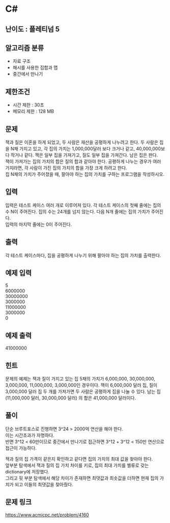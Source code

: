 # C#

## 난이도 : 플레티넘 5

## 알고리즘 분류
  - 자료 구조
  - 해시를 사용한 집합과 맵
  - 중간에서 만나기

## 제한조건
  - 시간 제한 : 30초
  - 메모리 제한 : 128 MB

## 문제
잭과 질은 이혼을 하게 되었고, 두 사람은 재산을 공평하게 나누려고 한다. 두 사람은 집을 N채 가지고 있고, 각 집의 가치는 1,000,000달러 보다 크거나 같고, 40,000,000보다 작거나 같다. 잭은 일부 집을 가져가고, 질도 일부 집을 가져간다. 남은 집은 판다.<br/>
잭이 가져가는 집의 가치의 합은 질의 합과 같아야 한다. 공평하게 나누는 경우가 여러 가지라면, 각 사람이 가진 집의 가치의 합을 가장 크게 하려고 한다.<br/>
집 N채의 가치가 주어졌을 때, 팔아야 하는 집의 가치를 구하는 프로그램을 작성하시오.<br/>


## 입력
입력은 테스트 케이스 여러 개로 이루어져 있다. 각 테스트 케이스의 첫째 줄에는 집의 수 N이 주어진다. 집의 수는 24개를 넘지 않는다. 다음 N개 줄에는 집의 가치가 주어진다.<br/>
입력의 마지막 줄에는 0이 주어진다.<br/>


## 출력
각 테스트 케이스마다, 집을 공평하게 나누기 위해 팔아야 하는 집의 가치를 출력한다.<br/>


## 예제 입력
5<br/>
6000000<br/>
30000000<br/>
3000000<br/>
11000000<br/>
3000000<br/>
0<br/>


## 예제 출력
41000000<br/>


## 힌트
문제의 예제는 잭과 질이 가지고 있는 집 5채의 가치가 6,000,000, 30,000,000, 3,000,000, 11,000,000, 3,000,000인 경우이다. 잭이 6,000,000 달러 집, 질이 3,000,000 달러 집 두 개를 가져가면 두 사람은 공평하게 집을 나눌 수 있다. 남는 집 (11,000,000 달러, 30,000,000 달러) 의 합은 41,000,000 달러이다.<br/>


## 풀이
단순 브루트포스로 진행하면 3^24 > 2000억 연산을 해야 한다.<br/>
이는 시간초과가 자명하다.<br/>
반면 3^12 < 60만이므로 중간에서 만나기로 접근하면 3^12 + 3^12 < 150만 연산으로 접근이 가능하다.<br/>


잭과 질의 집 가격이 같은지 확인하고 같다면 집의 가치의 최대 값을 찾아야 한다.<br/>
앞부분 탐색에서 잭과 질의 집 가치 차이를 키로, 집의 최대 가치를 벨류로 갖는 dictionary에 저장했다.<br/>
그리고 뒷 부분 탐색에서 해당 차이가 존재하면 최댓값과 최솟값을 더하면 현재 집의 가치가 되고 이들의 최댓값을 찾아줬다.<br/>


## 문제 링크
https://www.acmicpc.net/problem/4160